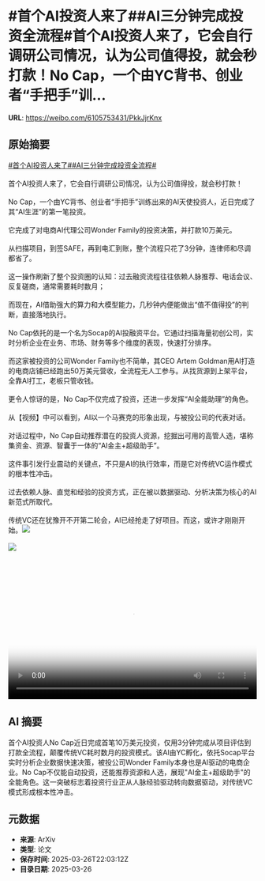 # #首个AI投资人来了##AI三分钟完成投资全流程#首个AI投资人来了，它会自行调研公司情况，认为公司值得投，就会秒打款！No Cap，一个由YC背书、创业者“手把手”训...

**URL**: https://weibo.com/6105753431/PkkJjrKnx

## 原始摘要

<a href="https://m.weibo.cn/search?containerid=231522type%3D1%26t%3D10%26q%3D%23%E9%A6%96%E4%B8%AAAI%E6%8A%95%E8%B5%84%E4%BA%BA%E6%9D%A5%E4%BA%86%23&amp;extparam=%23%E9%A6%96%E4%B8%AAAI%E6%8A%95%E8%B5%84%E4%BA%BA%E6%9D%A5%E4%BA%86%23" data-hide=""><span class="surl-text">#首个AI投资人来了#</span></a><a href="https://m.weibo.cn/search?containerid=231522type%3D1%26t%3D10%26q%3D%23AI%E4%B8%89%E5%88%86%E9%92%9F%E5%AE%8C%E6%88%90%E6%8A%95%E8%B5%84%E5%85%A8%E6%B5%81%E7%A8%8B%23&amp;extparam=%23AI%E4%B8%89%E5%88%86%E9%92%9F%E5%AE%8C%E6%88%90%E6%8A%95%E8%B5%84%E5%85%A8%E6%B5%81%E7%A8%8B%23" data-hide=""><span class="surl-text">#AI三分钟完成投资全流程#</span></a><br><br>首个AI投资人来了，它会自行调研公司情况，认为公司值得投，就会秒打款！<br><br>No Cap，一个由YC背书、创业者“手把手”训练出来的AI天使投资人，近日完成了其“AI生涯”的第一笔投资。<br><br>它完成了对电商AI代理公司Wonder Family的投资决策，并打款10万美元。<br><br>从扫描项目，到签SAFE，再到电汇到账，整个流程只花了3分钟，连律师和尽调都省了。<br><br>这一操作刷新了整个投资圈的认知：过去融资流程往往依赖人脉推荐、电话会议、反复磋商，通常需要耗时数月；<br><br>而现在，AI借助强大的算力和大模型能力，几秒钟内便能做出“值不值得投”的判断，直接落地执行。<br><br>No Cap依托的是一个名为Socap的AI投融资平台。它通过扫描海量初创公司，实时分析企业在业务、市场、财务等多个维度的表现，快速打分排序。<br><br>而这家被投资的公司Wonder Family也不简单，其CEO Artem Goldman用AI打造的电商店铺已经跑出50万美元营收，全流程无人工参与。从找货源到上架平台，全靠AI打工，老板只管收钱。<br><br>更令人惊讶的是，No Cap不仅完成了投资，还进一步发挥“AI全能助理”的角色。<br><br>从【视频】中可以看到，AI以一个马赛克的形象出现，与被投公司的代表对话。<br><br>对话过程中，No Cap自动推荐潜在的投资人资源，挖掘出可用的高管人选，堪称集资金、资源、智囊于一体的“AI金主+超级助手”。<br><br>这件事引发行业震动的关键点，不只是AI的执行效率，而是它对传统VC运作模式的根本性冲击。<br><br>过去依赖人脉、直觉和经验的投资方式，正在被以数据驱动、分析决策为核心的AI新范式所取代。<br><br>传统VC还在犹豫开不开第二轮会，AI已经抢走了好项目。而这，或许才刚刚开始。<img style="" src="https://tvax4.sinaimg.cn/large/006Fd7o3ly1hzuduc6ixgj30w40k03ze.jpg" referrerpolicy="no-referrer"><br><br><img style="" src="https://tvax3.sinaimg.cn/large/006Fd7o3gy1hzudu1b3vkj30xc0ip76r.jpg" referrerpolicy="no-referrer"><br><br><br clear="both"><div style="clear: both"></div><video controls="controls" poster="https://tvax2.sinaimg.cn/orj480/006Fd7o3ly1hzudubs7roj30w40k03ze.jpg" style="width: 100%"><source src="https://f.video.weibocdn.com/o0/LuJGH27llx08mYC15QZ201041200wKar0E010.mp4?label=mp4_720p&amp;template=1156x720.25.0&amp;ori=0&amp;ps=1CwnkDw1GXwCQx&amp;Expires=1743030140&amp;ssig=nOVcwObRot&amp;KID=unistore,video"><source src="https://f.video.weibocdn.com/o0/hHhUxx8qlx08mYC0vpcs01041200fy8S0E010.mp4?label=mp4_hd&amp;template=768x480.25.0&amp;ori=0&amp;ps=1CwnkDw1GXwCQx&amp;Expires=1743030140&amp;ssig=sMSqjCu42m&amp;KID=unistore,video"><source src="https://f.video.weibocdn.com/o0/ItypdytVlx08mYC0m9xu010412009HwX0E010.mp4?label=mp4_ld&amp;template=576x360.25.0&amp;ori=0&amp;ps=1CwnkDw1GXwCQx&amp;Expires=1743030140&amp;ssig=JMv7yuYD2I&amp;KID=unistore,video"><p>视频无法显示，请前往<a href="https://video.weibo.com/show?fid=1034%3A5148462228897865" target="_blank" rel="noopener noreferrer">微博视频</a>观看。</p></video>

## AI 摘要

首个AI投资人No Cap近日完成首笔10万美元投资，仅用3分钟完成从项目评估到打款全流程，颠覆传统VC耗时数月的投资模式。该AI由YC孵化，依托Socap平台实时分析企业数据快速决策，被投公司Wonder Family本身也是AI驱动的电商企业。No Cap不仅能自动投资，还能推荐资源和人选，展现"AI金主+超级助手"的全能角色。这一突破标志着投资行业正从人脉经验驱动转向数据驱动，对传统VC模式形成根本性冲击。

## 元数据

- **来源**: ArXiv
- **类型**: 论文
- **保存时间**: 2025-03-26T22:03:12Z
- **目录日期**: 2025-03-26
